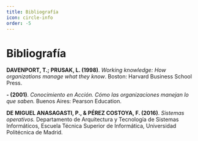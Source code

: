 ```yaml
---
title: Bibliografía
icon: circle-info
order: -5
---
```

# Bibliografía
**DAVENPORT, T.; PRUSAK, L. (1998)**. *Working knowledge: How organizations manage
what they know*. Boston: Harvard Business School Press.

**- (2001)**. *Conocimiento en Acción. Cómo las organizaciones manejan lo que saben.*
Buenos Aires: Pearson Education.

**DE MIGUEL ANASAGASTI, P., & PÉREZ COSTOYA, F. (2016)**. *Sistemas operativos.* Departamento de Arquitectura y Tecnología de Sistemas Informáticos, Escuela Técnica Superior de Informática, Universidad Politécnica de Madrid.

